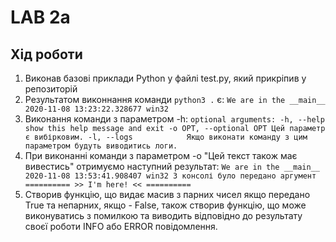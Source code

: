 # LAB 2a

## Хід роботи
1. Виконав базові приклади Python у файлі test.py, який прикріпив у репозиторій
2. Результатом виконнання команди `python3 .` є:
`We are in the __main__
2020-11-08 13:23:22.328677
win32`
3. Виконання команди з параметром -h:
`optional arguments:
  -h, --help            show this help message and exit
  -o OPT, --optional OPT
                        Цей параметр є вибірковим.
  -l, --logs            Якщо виконати команду з цим параметром будуть
                        виводитись логи.`
4. При виконанні команди з параметром -o "Цей текст також має вивестись" отримуємо наступний результат:
`We are in the __main__
2020-11-08 13:53:41.908407
win32
З консолі було передано аргумент
 ========== >> I'm here! << ==========`
5. Створив функцію, що видає масив з парних чисел якщо передано True та непарних, якщо - False, також створив функцію, що може виконуватись з помилкою та виводить відповідно до результату своєї роботи INFO або ERROR повідомлення.